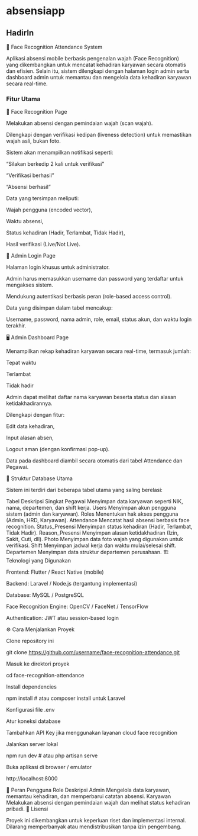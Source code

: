 # absensiapp

## HadirIn

🧠 Face Recognition Attendance System

Aplikasi absensi mobile berbasis pengenalan wajah (Face Recognition) yang dikembangkan untuk mencatat kehadiran karyawan secara otomatis dan efisien.
Selain itu, sistem dilengkapi dengan halaman login admin serta dashboard admin untuk memantau dan mengelola data kehadiran karyawan secara real-time.

### Fitur Utama
👤 Face Recognition Page

Melakukan absensi dengan pemindaian wajah (scan wajah).

Dilengkapi dengan verifikasi kedipan (liveness detection) untuk memastikan wajah asli, bukan foto.

Sistem akan menampilkan notifikasi seperti:

“Silakan berkedip 2 kali untuk verifikasi”

“Verifikasi berhasil”

“Absensi berhasil”

Data yang tersimpan meliputi:

Wajah pengguna (encoded vector),

Waktu absensi,

Status kehadiran (Hadir, Terlambat, Tidak Hadir),

Hasil verifikasi (Live/Not Live).

🔐 Admin Login Page

Halaman login khusus untuk administrator.

Admin harus memasukkan username dan password yang terdaftar untuk mengakses sistem.

Mendukung autentikasi berbasis peran (role-based access control).

Data yang disimpan dalam tabel mencakup:

Username, password, nama admin, role, email, status akun, dan waktu login terakhir.

🖥️ Admin Dashboard Page

Menampilkan rekap kehadiran karyawan secara real-time, termasuk jumlah:

Tepat waktu

Terlambat

Tidak hadir

Admin dapat melihat daftar nama karyawan beserta status dan alasan ketidakhadirannya.

Dilengkapi dengan fitur:

Edit data kehadiran,

Input alasan absen,

Logout aman (dengan konfirmasi pop-up).

Data pada dashboard diambil secara otomatis dari tabel Attendance dan Pegawai.

🧩 Struktur Database Utama

Sistem ini terdiri dari beberapa tabel utama yang saling berelasi:

Tabel	Deskripsi Singkat
Pegawai	Menyimpan data karyawan seperti NIK, nama, departemen, dan shift kerja.
Users	Menyimpan akun pengguna sistem (admin dan karyawan).
Roles	Menentukan hak akses pengguna (Admin, HRD, Karyawan).
Attendance	Mencatat hasil absensi berbasis face recognition.
Status_Presensi	Menyimpan status kehadiran (Hadir, Terlambat, Tidak Hadir).
Reason_Presensi	Menyimpan alasan ketidakhadiran (Izin, Sakit, Cuti, dll).
Photo	Menyimpan data foto wajah yang digunakan untuk verifikasi.
Shift	Menyimpan jadwal kerja dan waktu mulai/selesai shift.
Departemen	Menyimpan data struktur departemen perusahaan.
🏗️ Teknologi yang Digunakan

Frontend: Flutter / React Native (mobile)

Backend: Laravel / Node.js (tergantung implementasi)

Database: MySQL / PostgreSQL

Face Recognition Engine: OpenCV / FaceNet / TensorFlow

Authentication: JWT atau session-based login

⚙️ Cara Menjalankan Proyek

Clone repository ini

git clone https://github.com/username/face-recognition-attendance.git


Masuk ke direktori proyek

cd face-recognition-attendance


Install dependencies

npm install  # atau composer install untuk Laravel


Konfigurasi file .env

Atur koneksi database

Tambahkan API Key jika menggunakan layanan cloud face recognition

Jalankan server lokal

npm run dev  # atau php artisan serve


Buka aplikasi di browser / emulator

http://localhost:8000

👥 Peran Pengguna
Role	Deskripsi
Admin	Mengelola data karyawan, memantau kehadiran, dan memperbarui catatan absensi.
Karyawan	Melakukan absensi dengan pemindaian wajah dan melihat status kehadiran pribadi.
🧾 Lisensi

Proyek ini dikembangkan untuk keperluan riset dan implementasi internal.
Dilarang memperbanyak atau mendistribusikan tanpa izin pengembang.
